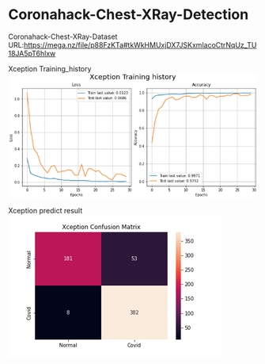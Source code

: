 # Coronahack-Chest-XRay-Detection
Coronahack-Chest-XRay-Dataset URL:https://mega.nz/file/p88FzKTa#tkWkHMUxjDX7JSKxmlacoCtrNqUz_TU18JA5pT6hlxw

Xception Training_history
![image](https://github.com/wade0125/CoronaHack-_Chest-X-Ray_classify/blob/main/img/Training_history%20Xception.png)


Xception predict result
![image](https://github.com/wade0125/CoronaHack-_Chest-X-Ray_classify/blob/main/img/Confusion%20Matrix%20Xception.png)